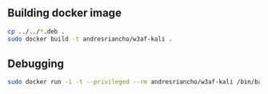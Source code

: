 ## Building docker image

```bash
cp ../../*.deb .
sudo docker build -t andresriancho/w3af-kali .
```

## Debugging
```bash
sudo docker run -i -t --privileged --rm andresriancho/w3af-kali /bin/bash
```